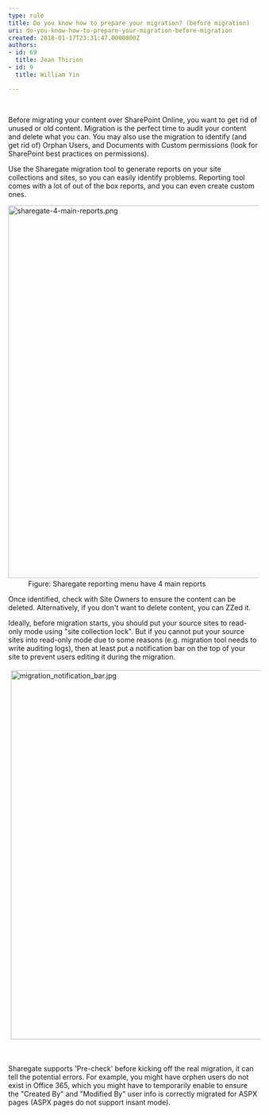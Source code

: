 ```yaml
---
type: rule
title: Do you know how to prepare your migration? (before migration)
uri: do-you-know-how-to-prepare-your-migration-before-migration
created: 2018-01-17T23:31:47.0000000Z
authors:
- id: 69
  title: Jean Thirion
- id: 9
  title: William Yin

---
```




<span class='intro'> ​<p>Before migrating your content over SharePoint Online, you want to get rid of unused or old content. Migration is the perfect time to audit your content and delete what you can. You may also use the migration to identify (and get rid of) Orphan Users, and Documents with Custom permissions (look for SharePoint best practices on permissions).<br></p> </span>

<p>Use the Sharegate migration tool to generate reports on your site collections and sites, so you can easily identify problems. Reporting tool comes with a lot of out of the box reports, and you can even create custom ones.<br></p><dl class="image"><dt><img src="sharegate-4-main-reports.png" alt="sharegate-4-main-reports.png" style="width&#58;750px;" />​​​<br></dt><dd>Figure&#58; Sharegate reporting menu have 4 main reports</dd></dl><p>Once identified, check with Site Owners to ensure the content can be deleted. Alternatively, if you don't want to delete content, you can ZZed it.​​<br></p><p>Ideally,&#160;before migration starts,&#160;you should put your source sites to read-only mode using&#160;&quot;site collection lock&quot;. But&#160;if you cannot put your source sites into read-only mode due to some reasons (e.g. migration tool needs to write auditing logs), then at least&#160;put a notification bar on the top of your site to prevent users editing it during the migration.<br></p><dl class="ssw15-rteElement-ImageArea"><img src="migration_notification_bar.jpg" alt="migration_notification_bar.jpg" style="margin&#58;5px;width&#58;743px;" /></dl><p><br></p><p>Sharegate supports 'Pre-check' before kicking off the real migration, it can tell the potential errors. For example, you might have orphen users&#160;do not exist in Office 365, which you might have to temporarily enable to ensure the &quot;Created By&quot; and &quot;Modified By&quot; user info is correctly migrated for ASPX pages (ASPX pages&#160;do not support insant mode).<br></p>



